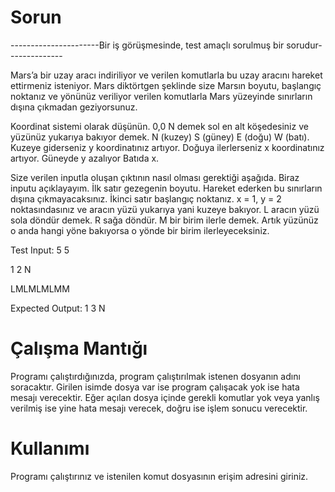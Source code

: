 Sorun
======
----------------------Bir iş görüşmesinde, test amaçlı sorulmuş bir sorudur--------------

Mars’a bir uzay aracı indiriliyor ve verilen komutlarla bu uzay aracını hareket ettirmeniz isteniyor. Mars diktörtgen
şeklinde size Marsın boyutu, başlangıç noktanız ve yönünüz veriliyor verilen komutlarla Mars yüzeyinde sınırların dışına
çıkmadan geziyorsunuz.

Koordinat sistemi olarak düşünün. 0,0 N demek sol en alt köşedesiniz ve yüzünüz yukarıya bakıyor demek. N (kuzey) S (güney)
E (doğu) W (batı). Kuzeye giderseniz y koordinatınız artıyor. Doğuya ilerlerseniz x koordinatınız artıyor.
Güneyde y azalıyor Batıda x.

Size verilen inputla oluşan çıktının nasıl olması gerektiği aşağıda. Biraz inputu açıklayayım. 
İlk satır gezegenin boyutu. Hareket ederken bu sınırların dışına çıkmayacaksınız. İkinci satır başlangıç noktanız. 
x = 1, y = 2 noktasındasınız ve aracın yüzü yukarıya yani kuzeye bakıyor. L aracın yüzü sola döndür demek. R sağa döndür.
M bir birim ilerle demek. Artık yüzünüz o anda hangi yöne bakıyorsa o yönde bir birim ilerleyeceksiniz.

Test Input:
 5 5
 
 1 2 N
 
 LMLMLMLMM

Expected Output:
 1 3 N
 
Çalışma Mantığı
======
Programı çalıştırdığınızda, program çalıştırılmak istenen dosyanın adını soracaktır. Girilen isimde dosya var ise
program çalışacak yok ise hata mesajı verecektir. Eğer açılan dosya içinde gerekli komutlar yok veya yanlış verilmiş ise
yine hata mesajı verecek, doğru ise işlem sonucu verecektir.

Kullanımı
======
Programı çalıştırınız ve istenilen komut dosyasının erişim adresini giriniz.
